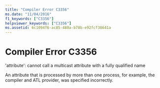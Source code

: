```yaml
---
title: "Compiler Error C3356"
ms.date: "11/04/2016"
f1_keywords: ["C3356"]
helpviewer_keywords: ["C3356"]
ms.assetid: 6c1094f6-ac85-480a-b78b-e92fcf38641a
---
```

# Compiler Error C3356

'attribute': cannot call a multicast attribute with a fully qualified name

An attribute that is processed by more than one process, for example, the compiler and ATL provider, was specified incorrectly.